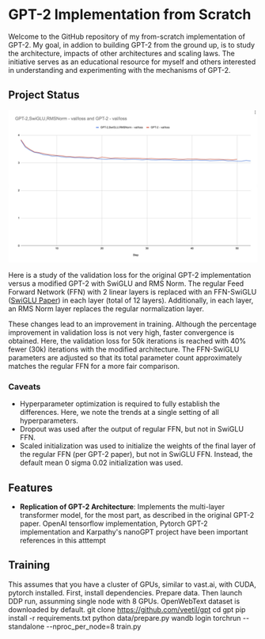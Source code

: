 # GPT-2 Implementation from Scratch

Welcome to the GitHub repository of my from-scratch implementation of GPT-2. My goal, in addion to building  GPT-2 from the ground up, is to study the architecture, impacts of other architectures and scaling laws. The initiative serves as an educational resource for myself and others interested in understanding and experimenting with the mechanisms of GPT-2. 

## Project Status


<p align="center">
  <img src="images/val-loss-gpt2-swiglu-rmsnorm.jpg" alt="Validation Loss GPT-2 with SwiGLU and RMS Norm" width="800">
</p>

Here is a study of the validation loss for the original GPT-2 implementation versus a modified GPT-2 with SwiGLU and RMS Norm. The regular Feed Forward Network (FFN) with 2 linear layers is replaced with an FFN-SwiGLU ([SwiGLU Paper](https://arxiv.org/pdf/2002.05202.pdf)) in each layer (total of 12 layers). Additionally, in each layer, an RMS Norm layer replaces the regular normalization layer.

These changes lead to an improvement in training. Although the percentage improvement in validation loss is not very high, faster convergence is obtained. Here, the validation loss for 50k iterations is reached with 40% fewer (30k) iterations with the modified architecture. The FFN-SwiGLU parameters are adjusted so that its total parameter count approximately matches the regular FFN for a more fair comparison.

### Caveats
- Hyperparameter optimization is required to fully establish the differences. Here, we note the trends at a single setting of all hyperparameters.
- Dropout was used after the output of regular FFN, but not in SwiGLU FFN.
- Scaled initialization was used to initialize the weights of the final layer of the regular FFN (per GPT-2 paper), but not in SwiGLU FFN. Instead, the default mean 0 sigma 0.02 initialization was used.


## Features

- **Replication of GPT-2 Architecture**: Implements the multi-layer transformer model, for the most part, as described in the original GPT-2 paper. OpenAI tensorflow implementation, Pytorch GPT-2 implementation and Karpathy's nanoGPT project have been important references in this atttempt


## Training
This assumes that you have a cluster of GPUs, similar to vast.ai, with CUDA, pytorch installed. 
First, install dependencies. Prepare data. Then launch DDP run, assunming single node with 8 GPUs. 
OpenWebText dataset is downloaded by default. 
git clone https://github.com/veetil/gpt
cd gpt 
pip install -r requirements.txt
python data/prepare.py 
wandb login
torchrun --standalone --nproc_per_node=8 train.py